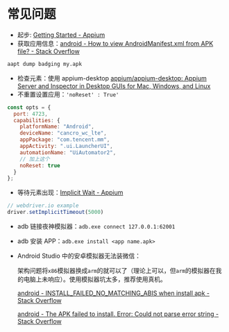 # 常见问题

-   起步: [Getting Started - Appium](http://appium.io/docs/en/about-appium/getting-started/index.html)
-   获取应用信息：[android - How to view AndroidManifest.xml from APK file? - Stack Overflow](https://stackoverflow.com/questions/4191762/how-to-view-androidmanifest-xml-from-apk-file)

```bash
aapt dump badging my.apk
```

-   检查元素：使用 appium-desktop [appium/appium-desktop: Appium Server and Inspector in Desktop GUIs for Mac, Windows, and Linux](https://github.com/appium/appium-desktop)
-   不重置设置应用：`'noReset' : True'`

```js
const opts = {
  port: 4723,
  capabilities: {
    platformName: "Android",
    deviceName: "cancro_wc_lte",
    appPackage: "com.tencent.mm",
    appActivity: ".ui.LauncherUI",
    automationName: "UiAutomator2",
    // 加上这个
    noReset: true
  }
};
```

-   等待元素出现：[Implicit Wait - Appium](https://appium.io/docs/en/commands/session/timeouts/implicit-wait/)

```js
// webdriver.io example
driver.setImplicitTimeout(5000)
```

-   adb 链接夜神模拟器：`adb.exe connect 127.0.0.1:62001`

-   adb 安装 APP：`adb.exe install <app name.apk>`

-   Android Studio 中的安卓模拟器无法装微信：

    架构问题将`x86`模拟器换成`arm`的就可以了（理论上可以，但`arm`的模拟器在我的电脑上未响应）。使用模拟器坑太多，推荐使用真机。

    [android - INSTALL_FAILED_NO_MATCHING_ABIS when install apk - Stack Overflow](https://stackoverflow.com/questions/24572052/install-failed-no-matching-abis-when-install-apk)

    [android - The APK failed to install. Error: Could not parse error string - Stack Overflow](https://stackoverflow.com/questions/51791960/the-apk-failed-to-install-error-could-not-parse-error-string)
